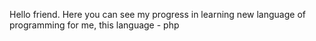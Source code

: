 Hello friend. Here you can see my progress in learning new language of programming for me, this language - php